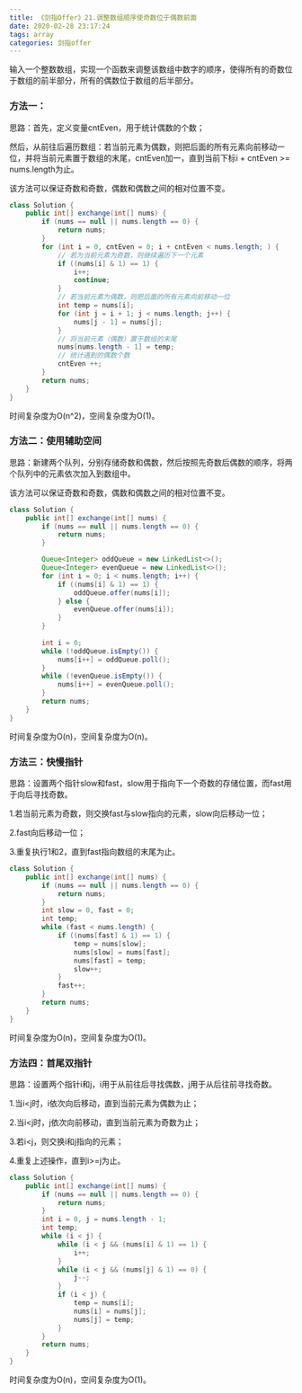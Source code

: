 ```yaml
---
title: 《剑指Offer》21.调整数组顺序使奇数位于偶数前面
date: 2020-02-28 23:17:24
tags: array
categories: 剑指offer
---
```


输入一个整数数组，实现一个函数来调整该数组中数字的顺序，使得所有的奇数位于数组的前半部分，所有的偶数位于数组的后半部分。

<!--more-->

### 方法一：

思路：首先，定义变量cntEven，用于统计偶数的个数；

然后，从前往后遍历数组：若当前元素为偶数，则把后面的所有元素向前移动一位，并将当前元素置于数组的末尾，cntEven加一，直到当前下标i + cntEven >= nums.length为止。

该方法可以保证奇数和奇数，偶数和偶数之间的相对位置不变。

```java
class Solution {
    public int[] exchange(int[] nums) {
        if (nums == null || nums.length == 0) {
            return nums;
        }
        for (int i = 0, cntEven = 0; i + cntEven < nums.length; ) {
            // 若为当前元素为奇数，则继续遍历下一个元素
            if ((nums[i] & 1) == 1) {
                i++;
                continue;
            }
            // 若当前元素为偶数，则把后面的所有元素向前移动一位
            int temp = nums[i];
            for (int j = i + 1; j < nums.length; j++) {
                nums[j - 1] = nums[j];
            }
            // 将当前元素（偶数）置于数组的末尾
            nums[nums.length - 1] = temp;
            // 统计遇到的偶数个数
            cntEven ++;
        }
        return nums;
    }
}
```

时间复杂度为O(n^2)，空间复杂度为O(1)。

### 方法二：使用辅助空间

思路：新建两个队列，分别存储奇数和偶数，然后按照先奇数后偶数的顺序，将两个队列中的元素依次加入到数组中。

该方法可以保证奇数和奇数，偶数和偶数之间的相对位置不变。

```java
class Solution {
    public int[] exchange(int[] nums) {
        if (nums == null || nums.length == 0) {
            return nums;
        }

        Queue<Integer> oddQueue = new LinkedList<>();
        Queue<Integer> evenQueue = new LinkedList<>();
        for (int i = 0; i < nums.length; i++) {
            if ((nums[i] & 1) == 1) {
                oddQueue.offer(nums[i]);
            } else {
                evenQueue.offer(nums[i]);
            }
        }
        
        int i = 0;
        while (!oddQueue.isEmpty()) {
            nums[i++] = oddQueue.poll();
        }
        while (!evenQueue.isEmpty()) {
            nums[i++] = evenQueue.poll();
        }
        return nums;
    }
}
```

时间复杂度为O(n)，空间复杂度为O(n)。

### 方法三：快慢指针

思路：设置两个指针slow和fast，slow用于指向下一个奇数的存储位置，而fast用于向后寻找奇数。

1.若当前元素为奇数，则交换fast与slow指向的元素，slow向后移动一位；

2.fast向后移动一位；

3.重复执行1和2，直到fast指向数组的末尾为止。

```java
class Solution {
    public int[] exchange(int[] nums) {
        if (nums == null || nums.length == 0) {
            return nums;
        }
        int slow = 0, fast = 0;
        int temp;
        while (fast < nums.length) {
            if ((nums[fast] & 1) == 1) {
                temp = nums[slow];
                nums[slow] = nums[fast];
                nums[fast] = temp;
                slow++;
            }
            fast++;
        }
        return nums;
    }
}
```

时间复杂度为O(n)，空间复杂度为O(1)。

### 方法四：首尾双指针

思路：设置两个指针i和j，i用于从前往后寻找偶数，j用于从后往前寻找奇数。

1.当i<j时，i依次向后移动，直到当前元素为偶数为止；

2.当i<j时，j依次向前移动，直到当前元素为奇数为止；

3.若i<j，则交换i和j指向的元素；

4.重复上述操作，直到i>=j为止。

```java
class Solution {
    public int[] exchange(int[] nums) {
        if (nums == null || nums.length == 0) {
            return nums;
        }
        int i = 0, j = nums.length - 1;
        int temp;
        while (i < j) {
            while (i < j && (nums[i] & 1) == 1) {
                i++;
            }
            while (i < j && (nums[j] & 1) == 0) {
                j--;
            }
            if (i < j) {
                temp = nums[i];
                nums[i] = nums[j];
                nums[j] = temp;
            }   
        }
        return nums;
    }
}
```

时间复杂度为O(n)，空间复杂度为O(1)。

